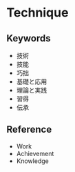 # Technique

## Keywords

- 技術
- 技能
- 巧拙
- 基礎と応用
- 理論と実践
- 習得
- 伝承

## Reference

- Work
- Achievement
- Knowledge
